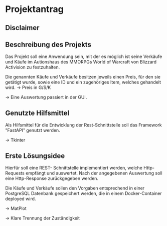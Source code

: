 # Projektantrag

## Disclaimer  

## Beschreibung des Projekts

Das Projekt soll eine Anwendung sein, mit der es möglich ist seine Verkäufe und Käufe im Autionshaus
des MMORPGs World of Warcraft von Blizzard Activision zu festzuhalten. 

Die genannten Käufe und Verkäufe besitzen jeweils einen Preis, für den sie getätigt wurde, sowie eine
ID und ein zugehöriges Item, welches gehandelt wird. -> Preis in G/S/K 

-> Eine Auswertung passiert in der GUI.

## Genutzte Hilfsmittel

Als Hilfsmittel für die Entwicklung der Rest-Schnittstelle soll das Framework "FastAPI" genutzt werden.

-> Tkinter


## Erste Lösungsidee
Hierfür soll eine REST-
Schnittstelle implementiert werden, welche Http-Requests empfängt und auswertet. Nach der angegebenen
Auswertung soll eine Http-Response zurückgegeben werden.

Die Käufe und Verkäufe sollen den Vorgaben 
entsprechend in einer PostgreSQL Datenbank gespeichert werden, die in einem Docker-Container deployed 
wird.

-> MatPlot

-> Klare Trennung der Zuständigkeit
